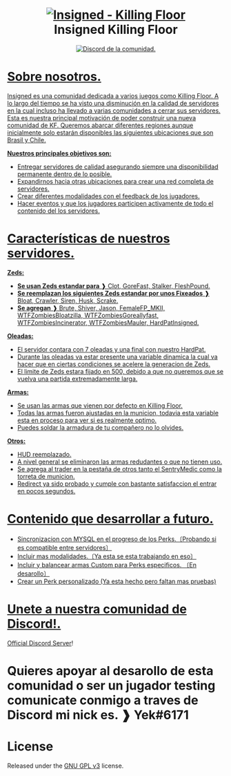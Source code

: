 <h1 align="center">
  <br>
  <a href="https://github.com/Yek-h/Insigned"><img src="https://i.imgur.com/MlebHLU.png" alt="Insigned - Killing Floor"></a>
  <br>
  Insigned Killing Floor
  <br>
</h1>

<p align="center">
  <a href="https://discord.gg/gBrURTZsSk">
    <img src="https://discordapp.com/api/guilds/735957302544433333/widget.png?style=shield" alt="Discord de la comunidad.">
</p>
  
# Sobre nosotros. 

Insigned es una comunidad dedicada a varios juegos como Killing Floor. A lo largo del tiempo se ha visto una disminución en la calidad de servidores en la cual incluso ha llevado a varias comunidades a cerrar sus servidores. Esta es nuestra principal motivación de poder construir una nueva comunidad de KF. 
Queremos abarcar diferentes regiones aunque inicialmente solo estarán disponibles las siguientes ubicaciones que son Brasil y Chile.  

**Nuestros principales objetivos son:**

- Entregar servidores de calidad asegurando siempre una disponibilidad permanente dentro de lo posible.
- Expandirnos hacia otras ubicaciones para crear una red completa de servidores.
- Crear diferentes modalidades con el feedback de los jugadores.
- Hacer eventos y que los jugadores participen activamente de todo el contenido del los servidores.

# Características de nuestros servidores.

**Zeds:** 

- **Se usan Zeds estandar para** ❱ Clot, GoreFast, Stalker, FleshPound.
- **Se reemplazan los siguientes Zeds estandar por unos Fixeados** ❱ Bloat, Crawler, Siren, Husk, Scrake. 
- **Se agregan** ❱ Brute, Shiver, Jason, FemaleFP_MKII, WTFZombiesBloatzilla, WTFZombiesGoreallyfast, WTFZombiesIncinerator, WTFZombiesMauler, HardPatInsigned.
  
**Oleadas:** 

- El servidor contara con 7 oleadas y una final con nuestro HardPat.
- Durante las oleadas va estar presente una variable dinamica la cual va hacer que en ciertas condiciones se acelere la generacion de Zeds.
- El limite de Zeds estara fijado en 500, debido a que no queremos que se vuelva una partida extremadamente larga. 
  
**Armas:**   
  
- Se usan las armas que vienen por defecto en Killing Floor.
- Todas las armas fueron ajustadas en la municion, todavia esta variable esta en proceso para ver si es realmente optimo.
- Puedes soldar la armadura de tu compañero no lo olvides.
  
**Otros:** 
  
- HUD reemplazado.
- A nivel general se eliminaron las armas redudantes o que no tienen uso.
- Se agrega al trader en la pestaña de otros tanto el SentryMedic como la torreta de municion.
- Redirect ya sido probado y cumple con bastante satisfaccion el entrar en pocos segundos.

# Contenido que desarrollar a futuro.

- Sincronizacion con MYSQL en el progreso de los Perks.〔Probando si es compatible entre servidores〕
- Incluir mas modalidades.〔Ya esta se esta trabajando en eso〕 
- Incluir y balancear armas Custom para Perks especificos. 〔En desarollo〕
- Crear un Perk personalizado (Ya esta hecho pero faltan mas pruebas)

# Unete a nuestra comunidad de Discord!.

[Official Discord Server](https://discord.gg/gBrURTZsSk)!
    
# Quieres apoyar al desarollo de esta comunidad o ser un jugador testing comunicate conmigo a traves de Discord mi nick es. ❱ Yek#6171

# License

Released under the [GNU GPL v3](https://www.gnu.org/licenses/gpl-3.0.en.html) license.

